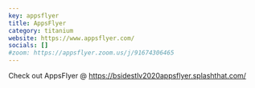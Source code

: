 ```yaml
---
key: appsflyer
title: AppsFlyer
category: titanium
website: https://www.appsflyer.com/
socials: []
#zoom: https://appsflyer.zoom.us/j/91674306465
---
```


Check out AppsFlyer @ https://bsidestlv2020appsflyer.splashthat.com/

